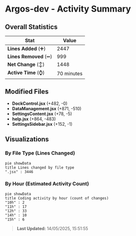 # Argos-dev - Activity Summary 

## Overall Statistics

| Stat                   | Value                                                             |
| ---------------------- | ----------------------------------------------------------------- |
| **Lines Added** (➕)   | 2447                                          |
| **Lines Removed** (➖) | 999                                        |
| **Net Change** (↕)    | 1448                |
| **Active Time** (⌚)   | 70 minutes |


## Modified Files
- **DockControl.jsx** (+482, -0)
- **DataManagement.jsx** (+871, -510)
- **SettingsContent.jsx** (+78, -5)
- **help.jsx** (+864, -483)
- **SettingsSidebar.jsx** (+152, -1)

## Visualizations

### By File Type (Lines Changed)

```mermaid
pie showData
title Lines changed by file type
".jsx" : 3446
```

### By Hour (Estimated Activity Count)

```mermaid
pie showData
title Coding activity by hour (count of changes)
"10h" : 2
"11h" : 17
"12h" : 33
"14h" : 10
"15h" : 6
```


> **Last Updated:** 14/05/2025, 15:51:55